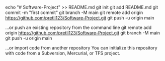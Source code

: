 echo "# Software-Project" >> README.md
git init
git add README.md
git commit -m "first commit"
git branch -M main
git remote add origin https://github.com/pretli123/Software-Project.git
git push -u origin main

…or push an existing repository from the command line
git remote add origin https://github.com/pretli123/Software-Project.git
git branch -M main
git push -u origin main

…or import code from another repository
You can initialize this repository with code from a Subversion, Mercurial, or TFS project.